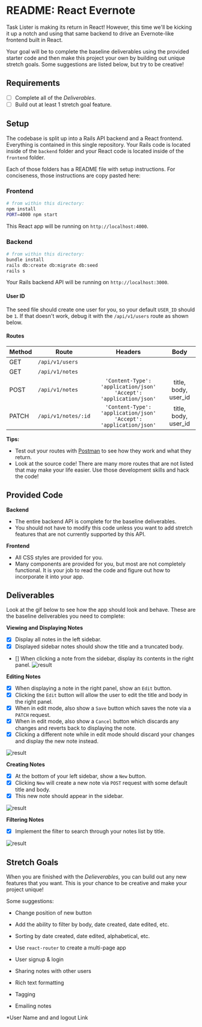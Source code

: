# README: React Evernote

Task Lister is making its return in React! However, this time we'll be kicking it up a notch and using that same backend to drive an Evernote-like frontend built in React.

Your goal will be to complete the baseline deliverables using the provided starter code and then make this project your own by building out unique stretch goals. Some suggestions are listed below, but try to be creative!

## Requirements

- [ ] Complete all of the _Deliverables_.
- [ ] Build out at least 1 stretch goal feature.

## Setup

The codebase is split up into a Rails API backend and a React frontend. Everything is contained in this single repository. Your Rails code is located inside of the `backend` folder and your React code is located inside of the `frontend` folder.

Each of those folders has a README file with setup instructions. For conciseness, those instructions are copy pasted here:

### Frontend

```sh
# from within this directory:
npm install
PORT=4000 npm start
```

This React app will be running on `http://localhost:4000`.

### Backend

```sh
# from within this directory:
bundle install
rails db:create db:migrate db:seed
rails s
```

Your Rails backend API will be running on `http://localhost:3000`.

#### User ID

The seed file should create one user for you, so your default `USER_ID` should be `1`. If that doesn't work, debug it with the `/api/v1/users` route as shown below.

#### Routes

| Method | Route               |                                 Headers                                 |         Body         |
| ------ | ------------------- | :---------------------------------------------------------------------: | :------------------: |
| GET    | `/api/v1/users`     |                                                                         |                      |
| GET    | `/api/v1/notes`     |                                                                         |                      |
| POST   | `/api/v1/notes`     | `'Content-Type': 'application/json'`<br/>`'Accept': 'application/json'` | title, body, user_id |
| PATCH  | `/api/v1/notes/:id` | `'Content-Type': 'application/json'`<br/>`'Accept': 'application/json'` | title, body, user_id |

**Tips:**

- Test out your routes with [Postman](https://www.getpostman.com/) to see how they work and what they return.
- Look at the source code! There are many more routes that are not listed that may make your life easier. Use those development skills and hack the code!

## Provided Code

**Backend**

- The entire backend API is complete for the baseline deliverables.
- You should not have to modify this code unless you want to add stretch features that are not currently supported by this API.

**Frontend**

- All CSS styles are provided for you.
- Many components are provided for you, but most are not completely functional. It is your job to read the code and figure out how to incorporate it into your app.

## Deliverables

Look at the gif below to see how the app should look and behave. These are the baseline deliverables you need to complete:

**Viewing and Displaying Notes**

- [x] Display all notes in the left sidebar.
- [x] Displayed sidebar notes should show the title and a truncated body.
- [] When clicking a note from the sidebar, display its contents in the right panel.
  <!-- Fix new line breaks -->
  ![result](react-evernote-display.gif)

**Editing Notes**

- [x] When displaying a note in the right panel, show an `Edit` button.
- [x] Clicking the `Edit` button will allow the user to edit the title and body in the right panel.
- [x] When in edit mode, also show a `Save` button which saves the note via a `PATCH` request.
- [x] When in edit mode, also show a `Cancel` button which discards any changes and reverts back to displaying the note.
- [x] Clicking a different note while in edit mode should discard your changes and display the new note instead.

![result](react-evernote-edit.gif)

**Creating Notes**

- [x] At the bottom of your left sidebar, show a `New` button.
- [x] Clicking `New` will create a new note via `POST` request with some default title and body.
- [x] This new note should appear in the sidebar.

![result](react-evernote-create.gif)

**Filtering Notes**

- [x] Implement the filter to search through your notes list by title.

![result](react-evernote-filter.gif)

## Stretch Goals

When you are finished with the _Delieverables_, you can build out any new features that you want. This is your chance to be creative and make your project unique!

Some suggestions:

- Change position of new button

- Add the ability to filter by body, date created, date edited, etc.
- Sorting by date created, date edited, alphabetical, etc.
- Use `react-router` to create a multi-page app
- User signup & login
- Sharing notes with other users
- Rich text formatting
- Tagging
- Emailing notes

\*User Name and and logout Link
